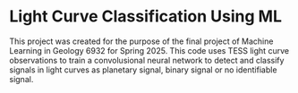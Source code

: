 # Light Curve Classification Using ML
This project was created for the purpose of the final project of Machine Learning in Geology 6932 for Spring 2025. This code uses TESS light curve observations to train a convolusional neural network to detect and classify signals in light curves as planetary signal, binary signal or no identifiable signal. 
